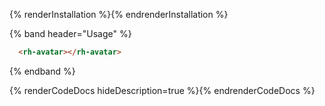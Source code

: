 {% renderInstallation %}{% endrenderInstallation %}

{% band header="Usage" %}
  ```html
    <rh-avatar></rh-avatar>
  ```
{% endband %}

{% renderCodeDocs hideDescription=true %}{% endrenderCodeDocs %}